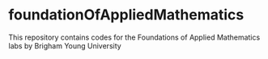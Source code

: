 # foundationOfAppliedMathematics
This repository contains codes for the Foundations of Applied Mathematics labs by Brigham Young University
